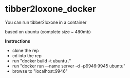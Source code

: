 # tibber2loxone_docker
You can run tibber2loxone in a container

based on ubuntu (complete size ~ 480mb)


<b>Instructions</b>

- clone the rep
- cd into the rep
- run "docker build -t ubuntu ."
- run "docker run --name server -d -p9946:9945 ubuntu"
- browse to "localhost:9946"
 
